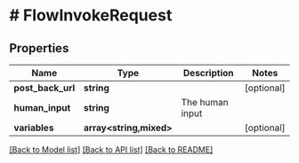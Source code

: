 # # FlowInvokeRequest

## Properties

Name | Type | Description | Notes
------------ | ------------- | ------------- | -------------
**post_back_url** | **string** |  | [optional]
**human_input** | **string** | The human input |
**variables** | **array<string,mixed>** |  | [optional]

[[Back to Model list]](../../README.md#models) [[Back to API list]](../../README.md#endpoints) [[Back to README]](../../README.md)
